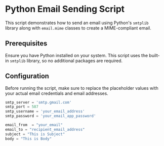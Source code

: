 # Python Email Sending Script

This script demonstrates how to send an email using Python's `smtplib` library along with `email.mime` classes to create a MIME-compliant email.

## Prerequisites

Ensure you have Python installed on your system. This script uses the built-in `smtplib` library, so no additional packages are required.

## Configuration

Before running the script, make sure to replace the placeholder values with your actual email credentials and email addresses.

```python
smtp_server = 'smtp.gmail.com'
smtp_port = 587
smtp_username = 'your_email_address'
smtp_password = 'your_email_app_password'

email_from  = "your_email"
email_to = "recipient_email_address"
subject = "This is Subject"
body = "This is Body"
